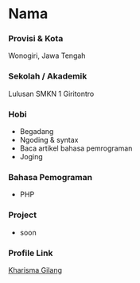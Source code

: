 # Nama

### Provisi & Kota

Wonogiri, Jawa Tengah

### Sekolah / Akademik

Lulusan SMKN 1 Giritontro

### Hobi

- Begadang
- Ngoding & syntax
- Baca artikel bahasa pemrograman
- Joging

### Bahasa Pemograman 

- PHP

### Project

- soon

### Profile Link

[Kharisma Gilang](https://github.com/kharismagp)

